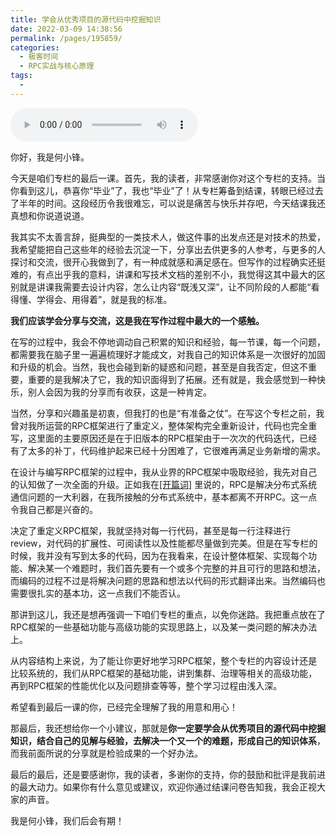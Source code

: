 ```yaml
---
title: 学会从优秀项目的源代码中挖掘知识
date: 2022-03-09 14:38:56
permalink: /pages/195859/
categories:
  - 极客时间
  - RPC实战与核心原理
tags:
  - 
---
```

<audio title="结束语.学会从优秀项目的源代码中挖掘知识" src="https://static001.geekbang.org/resource/audio/bb/63/bb3b84ba1c27b3f7646ad49a98858d63.mp3" controls="controls"></audio> 
<p>你好，我是何小锋。</p><p>今天是咱们专栏的最后一课。首先，我的读者，非常感谢你对这个专栏的支持。当你看到这儿，恭喜你“毕业”了，我也“毕业”了！从专栏筹备到结课，转眼已经过去了半年的时间。这段经历令我很难忘，可以说是痛苦与快乐并存吧，今天结课我还真想和你说道说道。</p><p>我其实不太善言辞，挺典型的一类技术人，做这件事的出发点还是对技术的热爱，我希望能把自己这些年的经验去沉淀一下，分享出去供更多的人参考，与更多的人探讨和交流，很开心我做到了，有一种成就感和满足感在。但写作的过程确实还挺难的，有点出乎我的意料，讲课和写技术文档的差别不小，我觉得这其中最大的区别就是讲课我需要去设计内容，怎么让内容“既浅又深”，让不同阶段的人都能“看得懂、学得会、用得着”，就是我的标准。</p><p><strong>我们应该学会分享与交流，这是我在写作过程中最大的一个感触。</strong></p><p>在写的过程中，我会不停地调动自己积累的知识和经验，每一节课，每一个问题，都需要我在脑子里一遍遍梳理好才能成文，对我自己的知识体系是一次很好的加固和升级的机会。当然，我也会碰到新的疑惑和问题，甚至是自我否定，但这不重要，重要的是我解决了它，我的知识面得到了拓展。还有就是，我会感觉到一种快乐，别人会因为我的分享而有收获，这是一种肯定。</p><!-- [[[read_end]]] --><p>当然，分享和兴趣虽是初衷，但我打的也是“有准备之仗”。在写这个专栏之前，我曾对我所运营的RPC框架进行了重定义，整体架构完全重新设计，代码也完全重写，这里面的主要原因还是在于旧版本的RPC框架由于一次次的代码迭代，已经有了太多的补丁，代码维护起来已经十分困难了，它很难再满足业务新增的需求。</p><p>在设计与编写RPC框架的过程中，我从业界的RPC框架中吸取经验，我先对自己的认知做了一次全面的升级。正如我在<a href="https://time.geekbang.org/column/article/199649">[开篇词]</a> 里说的，RPC是解决分布式系统通信问题的一大利器，在我所接触的分布式系统中，基本都离不开RPC。这一点令我自己都是兴奋的。</p><p>决定了重定义RPC框架，我就坚持对每一行代码，甚至是每一行注释进行review，对代码的扩展性、可阅读性以及性能都尽量做到完美。但是在写专栏的时候，我并没有写到太多的代码，因为在我看来，在设计整体框架、实现每个功能、解决某一个难题时，我们首先要有一个或多个完整的并且可行的思路和想法，而编码的过程不过是将解决问题的思路和想法以代码的形式翻译出来。当然编码也需要很扎实的基本功，这一点我们不能否认。</p><p>那讲到这儿，我还是想再强调一下咱们专栏的重点，以免你迷路。我把重点放在了RPC框架的一些基础功能与高级功能的实现思路上，以及某一类问题的解决办法上。</p><p>从内容结构上来说，为了能让你更好地学习RPC框架，整个专栏的内容设计还是比较系统的，我们从RPC框架的基础功能，讲到集群、治理等相关的高级功能，再到RPC框架的性能优化以及问题排查等等，整个学习过程由浅入深。</p><p>希望看到最后一课的你，已经完全理解了我的用意和用心！</p><p>那最后，我还想给你一个小建议，那就是<strong>你一定要学会从优秀项目的源代码中挖掘知识，结合自己的见解与经验，去解决一个又一个的难题，形成自己的知识体系</strong>，而我前面所说的分享就是检验成果的一个好办法。</p><p>最后的最后，还是要感谢你，我的读者，多谢你的支持，你的鼓励和批评是我前进的最大动力。如果你有什么意见或建议，欢迎你通过结课问卷告知我，我会正视大家的声音。</p><p>我是何小锋，我们后会有期！</p><p><a href="https://jinshuju.net/f/u49Ljk"><img src="https://static001.geekbang.org/resource/image/a5/yy/a59c95f9ee9e238119265531d12058yy.jpg" alt=""></a></p>